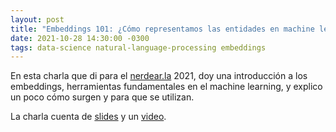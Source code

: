 ```yaml
---
layout: post
title: "Embeddings 101: ¿Cómo representamos las entidades en machine learning?"
date: 2021-10-28 14:30:00 -0300
tags: data-science natural-language-processing embeddings
---
```


En esta charla que di para el [nerdear.la](https://nerdear.la/) 2021,
doy una introducción a los embeddings, herramientas fundamentales en el machine
learning, y explico un poco cómo surgen y para que se utilizan.

La charla cuenta de
[slides](https://docs.google.com/presentation/d/1bGA1W59WeVyzWv7BMpKMALyPui9XDjxUjfy2lk93lDI/edit?usp=sharing)
y un [video](https://www.youtube.com/watch?v=_RvSQsV12fM).
